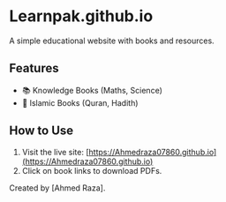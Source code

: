# Learnpak.github.io

A simple educational website with books and resources.

## Features
- 📚 Knowledge Books (Maths, Science)
- 📖 Islamic Books (Quran, Hadith)

## How to Use
1. Visit the live site: [https://Ahmedraza07860.github.io](https://Ahmedraza07860.github.io)
2. Click on book links to download PDFs.

Created by [Ahmed Raza].
